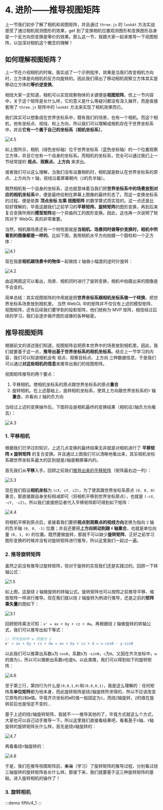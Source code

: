 # 4. 进阶——推导视图矩阵

上一节我们初步了解了相机和视图矩阵，并且通过 `three.js` 的 `lookAt` 方法实战感受了通过相机观测图形的效果，get 到了变换相机位置观测图形和变换图形自身是一个反方向但变换是等价的效果。那么这一节，我跟大家一起来推导一下视图矩阵，以加深对相机这个概念的理解！


## 如何理解视图矩阵？

上一节在介绍相机的时候，我实战了一个示例程序，效果是当我们改变相机方向时，立方体是向相机的反方向旋转的。因此我们得出了移动相机观察立方体其实是移动立方体的**等价逆变换**。

相信大家一定知道，相机可以实现观察物体的关键便是**视图矩阵**。但上一节内容中，关于这个矩阵是长什么样，它的意义是什么等疑问都没有深入展开，而是直接套用了 `three.js` 矩阵中的 `lookAt` 方法来实现了相机效果而已。

我们其实可以想象成在世界坐标系中，既有我们的场景，也有一个相机。而这个相机，他有坐标点、视线、和上方向，所以我们可以理解成相机存在于世界坐标系中，并且**它有一个属于自己的坐标系（相机坐标系）**。

![4.5](../../public/images/fifth/4.5.png)

如上图所示，相机（绿色坐标轴）位于世界坐标系（蓝色坐标轴）的一个位置观察立方体，并且它也有一个自身的坐标系。而相机的坐标系，完全可以通过我们上一节经常提的 **视点、观察点、上方向** 来求出。

或者我们可以这么理解，当我们没有设置相机时，相机就是默认在世界坐标系的原点、上方向为 `Y` 轴，视线沿着屏幕朝内（`Z`的负半轴）。

既然相机有一个自身的坐标系，这也就意味着当我们把**世界坐标系中的场景放到对应的相机坐标系**中，便是最终绘制在屏幕上图像的最终形态了。而这一变换坐标系的过程，便是依靠 **顶点坐标 左乘 视图矩阵** 的数学算式而实现的。这一点还是比较好理解的，毕竟这跟我们之前学习的**平移矩阵、旋转矩阵**的图形变换，再到后来复合变换所用的**模型矩阵**是一个异曲同工的图形变换。因此，这也再一次说明了矩阵对于 WebGL 真的非常重要。

当然，相机跟场景还有一个特性那就是**当相机、场景同时做等价变换时，相机中所看到的图像都是一样的**。比如下图，我用相机水平方向拍摄一个圆柱和一个正方体：

![4.1](../../public/images/fifth/4.1.png)

现在我要**相机跟场景中的物体**一起做绕 `Z` 轴做小幅度的逆时针旋转：

![4.2](../../public/images/fifth/4.2.png)

由这两图这可以看出，场景、相机同时进行了旋转变换，相机中拍摄出来的图像是不会变的。

简单总结：其实视图矩阵的作用就是把**世界坐标系跟相机坐标系做一个转换**，把世界坐标系场景放到相机里。 当然 WebGL 中的矩阵并不仅仅有上述的模型矩阵、视图矩阵，还有后续我们要学到的投影矩阵，他们统称为 MVP 矩阵，相信经过后续的学习，我们会逐步揭开图形成像的各种秘密。

## 推导视图矩阵

根据前文的讲述我们知道，视图矩阵会把原本世界中的场景放到相机里。因此，我们就要基于这一点，**推导出基于世界坐标系的相机坐标系**。结合上一节学习的内容，我们可以知道相机会有 视点、观察目标点、上方向 三种数据信息，于是我们可以通过**对这些相机的信息**来推导出我们的视图矩阵。

视图矩阵推导的两个要点：
1. 平移相机。使相机坐标系的原点跟世界坐标系的原点**重合**
2. 旋转相机。在上述基础上，旋转相机坐标系，使其上方向跟世界坐标系的`Y` 轴**重合**，并看向 `Z` 轴的负方向

当经过上述的变换操作后，下图将会是相机最终的变换结果（相机往`Z`轴负方向看去）：

![4.3](../../public/images/fifth/4.3.png)

### 1. 平移相机

根据我们已学过的知识，上述几点变换的最终结果无非就是对相机进行了 **平移矩阵 x 旋转矩阵** 的复合变换。并且通过上图我们可以清晰地看出来，其实相机坐标系跟世界坐标系最大的区别就是`Z`轴是朝屏幕内的。

首先我们从**平移**入手。回顾之前我们[推导出来的平移矩阵](/content/四、WebGL二维动画/3.%20用矩阵实战图形变换.html)（矩阵最右边一列）：

![3.3](../../public/images/fourth/3.3.png)

现在我们假设**相机坐标**为 `(cX, cY, cZ)`，为了使其跟世界坐标系原点 `(0, 0, 0)` 重合，那直接跟自身坐标相减即可（将相机平移到世界坐标原点），也就是 `(-cX, -cY, -cZ)`。所以我们直接把后者代入平移矩阵即可得到如下矩阵：

![4.4](../../public/images/fifth/4.4.png)

将相机平移到原点后，紧接着我们要把**视点到观察点的视线方向**变换为指向 `Z` 轴的负半轴 `(0, 0, -1)` 位置；并且还要把**上方向转动到跟 `Y` 轴重合**，也就是单位向量 `(0, 1, 0)` 的位置。既然要做旋转，那就不可以缺少**旋转矩阵**，正好之前学习图形变换的时候并没有对旋转矩阵进行推导，所以这里我们一起过一遍。

### 2. 推导旋转矩阵

虽然之前没有推导过旋转矩阵，但对于旋转的实现我们还是实践过的。回顾一下转轴公式：

![1.5](../../public/images/fourth/1.5.png)

如上图，这是绕 `Z` 轴做旋转的转轴公式。旋转矩阵也可以按照之前推导平移、缩放矩阵一样进行推导。现在我们就以绕 `Z` 轴旋转为例进行推导，还是之前的**矩阵乘矢量**的图如下：

![3.1](../../public/images/fourth/3.1.png)

回顾矩阵乘法可知：`x' = ax + by + cz + dw`。再根据绕 `Z` 轴做旋转的转轴公式，我们可以推导出如下等式：

```js
// 齐次坐标中 w 的值为 1
x' = ax + by + cz + dw = ax + by + cz + d = x·cosθ - y·sinθ
```

以此我们可以推算出系数`a`为 `cosθ`，系数`b`为 `-sinθ`，`c`为`0`。又因在齐次坐标中，`w`的值为`1`，所以可以推断出系数`d`也是`0`。以此类推，我们可以得到如下的旋转矩阵：

![4.6](../../public/images/fifth/4.6.png)

至于第三行，第四行为什么是`(0,0,1,0)`和`(0,0,0,1)`，我是这么理解的：任何矩阵乘**单位矩阵**都为他本身，而此旋转矩阵是绕`Z`轴旋转所求得的，所以不应该改变它原有的`Z`和`W`值。毕竟齐次坐标的`W`的值一般固定为`1`，而绕`Z`轴旋转，`Z`的值在旋转前后也是恒定不变的...

基于上述的绕`Z`轴旋转矩阵，我就不一一推导其他的了，毕竟方式就这么个方式，大家也可以自己动手推导一下。所以这里我们直接看结果吧，看看基于`X`轴、`Y`轴旋转的旋转矩阵长什么样。首先是绕`X`轴旋转的：

![4.7](../../public/images/fifth/4.7.png)

再看看绕`Y`轴旋转的：

![4.8](../../public/images/fifth/4.8.png)

于是，我们在推导视图矩阵前，~~重温~~（学习）了旋转矩阵的推导过程，分别看过绕三轴旋转的旋转矩阵各长什么样。那接下来，我们就要基于这三种旋转矩阵的基础，进入旋转相机的操作了！

### 3. 旋转相机

:::demo
fifth/4_1
:::
